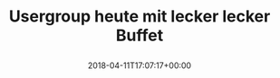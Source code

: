 ---
retweeted: false
source: <a href="http://www.samruston.co.uk" rel="nofollow">Flamingo for Android</a>
entities:
  hashtags: []
  symbols: []
  user_mentions: []
  urls:
  - url: https://t.co/MuXGlajfos
    expanded_url: https://twitter.com/muc_rubyshift/status/984110214499782657
    display_url: twitter.com/muc_rubyshift/…
    indices:
    - '41'
    - '64'
display_text_range:
- '0'
- '64'
favorite_count: '0'
id_str: '984115684136415232'
truncated: false
retweet_count: '0'
id: '984115684136415232'
possibly_sensitive: false
created_at: Wed Apr 11 17:07:17 +0000 2018
favorited: false
full_text: Usergroup heute mit lecker lecker Buffet
lang: de
quote_url: https://twitter.com/muc_rubyshift/status/984110214499782657
tags:
- pesos/twitter
date: '2018-04-11T17:07:17+00:00'
src: https://twitter.com/bascht/status/984115684136415232
original_url: https://twitter.com/bascht/status/984115684136415232
type: twitter_tweet
text: Usergroup heute mit lecker lecker Buffet
title: 'Usergroup heute mit lecker lecker Buffet

  '

---
